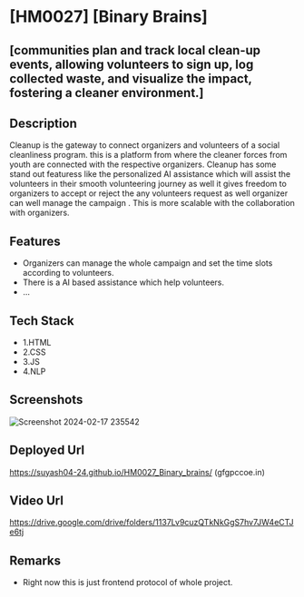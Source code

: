 # [HM0027] [Binary Brains]

## [communities plan and track local clean-up events, allowing volunteers to sign up, log collected waste, and visualize the impact, fostering a cleaner environment.]

## Description
Cleanup is the gateway to connect organizers and volunteers of a social cleanliness program.
this is a platform from where the cleaner forces from youth are connected with the respective organizers.
Cleanup has some stand out featuress like the personalized AI assistance which will assist the volunteers in their smooth 
volunteering journey as well it gives  freedom to organizers to accept or reject the any volunteers request as well organizer can
well manage the campaign .
This is more scalable with the collaboration with organizers.

## Features
- Organizers can manage the whole campaign and set the time slots according to volunteers.
- There is a AI based assistance which help volunteers.
- ...

## Tech Stack
- 1.HTML
- 2.CSS
- 3.JS
- 4.NLP

## Screenshots
![Screenshot 2024-02-17 235542](https://github.com/suyash04-24/HM0027_Binary_brains/assets/118686001/4fb31a86-41a7-48ec-af9c-95cfbaca55b5)



## Deployed Url
https://suyash04-24.github.io/HM0027_Binary_brains/ (gfgpccoe.in)

## Video Url
https://drive.google.com/drive/folders/1137Lv9cuzQTkNkGgS7hv7JW4eCTJe6tj

## Remarks
- Right now this is just frontend protocol of whole project.
